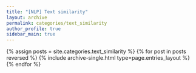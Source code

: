```yaml
---
title: "[NLP] Text similarity"
layout: archive
permalink: categories/text_similarity
author_profile: true
sidebar_main: true
---
```



{% assign posts = site.categories.text_similarity %}
{% for post in posts reversed %} {% include archive-single.html type=page.entries_layout %} {% endfor %}